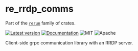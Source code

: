 # re_rrdp_comms

Part of the [`rerun`](https://github.com/rerun-io/rerun) family of crates.

[![Latest version](https://img.shields.io/crates/v/re_rrdp_comms.svg)](https://crates.io/crates/re_rrdp_comms?speculative-link)
[![Documentation](https://docs.rs/re_rrdp_comms/badge.svg)](https://docs.rs/re_rrdp_comms?speculative-link)
![MIT](https://img.shields.io/badge/license-MIT-blue.svg)
![Apache](https://img.shields.io/badge/license-Apache-blue.svg)

Client-side grpc communication library with an RRDP server.
